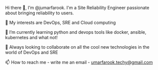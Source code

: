 Hi there 👋, I’m @jumarfarook. I'm a Site Reliability Engineer passionate about bringing reliability to users.

👀 My interests are DevOps, SRE and Cloud computing

🌱 I’m currently learning python and devops tools like docker, ansible, kubernetes and what not!

💞️ Always looking to collaborate on all the cool new technologies in the world of DevOps and SRE

📫 How to reach me - write me an email - umarfarook.techy@gmail.com

<!---
jumarfarook/jumarfarook is a ✨ special ✨ repository because its `README.md` (this file) appears on your GitHub profile.
You can click the Preview link to take a look at your changes.
--->
